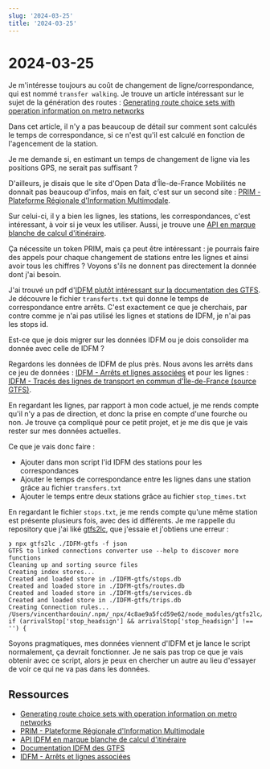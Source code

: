 ```yaml
---
slug: '2024-03-25'
title: '2024-03-25'
---
```


# 2024-03-25

Je m'intéresse toujours au coût de changement de ligne/correspondance, qui est nommé `transfer walking`.
Je trouve un article intéressant sur le sujet de la génération des routes :
[Generating route choice sets with operation information on metro networks](https://www.sciencedirect.com/science/article/pii/S2095756416300988)

Dans cet article, il n'y a pas beaucoup de détail sur comment sont calculés le temps de correspondance,
si ce n'est qu'il est calculé en fonction de l'agencement de la station.

Je me demande si, en estimant un temps de changement de ligne via les positions GPS, ne serait pas suffisant ?

D'ailleurs, je disais que le site d'Open Data d'Île-de-France Mobilités ne donnait pas beaucoup d'infos, mais en fait,
c'est sur un second
site : [PRIM - Plateforme Régionale d'Information Multimodale](https://prim.iledefrance-mobilites.fr/).

Sur celui-ci, il y a bien les lignes, les stations, les correspondances, c'est intéressant, à voir si je veux les
utiliser.
Aussi, je trouve
une [API en marque blanche de calcul d'itinéraire](https://prim.iledefrance-mobilites.fr/widgets/idfm-marque_blanche-a).

Ça nécessite un token PRIM, mais ça peut être intéressant : je pourrais faire des appels pour chaque changement de
stations
entre les lignes et ainsi avoir tous les chiffres ?
Voyons s'ils ne donnent pas directement la donnée dont j'ai besoin.

J'ai trouvé un pdf d'[IDFM plutôt intéressant sur la documentation des GTFS](./assets/IDFM_Documentation_GTFS.pdf).
Je découvre le fichier `transferts.txt` qui donne le temps de correspondance entre arrêts.
C'est exactement ce que je cherchais, par contre comme je n'ai pas utilisé les lignes et stations de IDFM, je n'ai pas
les stops id.

Est-ce que je dois migrer sur les données IDFM ou je dois consolider ma donnée avec celle de IDFM ?

Regardons les données de IDFM de plus près.
Nous avons les arrêts dans ce jeu de
données : [IDFM - Arrêts et lignes associées](https://prim.iledefrance-mobilites.fr/jeux-de-donnees/arrets-lignes)
et pour les
lignes : [IDFM - Tracés des lignes de transport en commun d'Île-de-France (source GTFS)](https://prim.iledefrance-mobilites.fr/jeux-de-donnees/traces-des-lignes-de-transport-en-commun-idfm).

En regardant les lignes, par rapport à mon code actuel, je me rends compte qu'il n'y a pas de direction,
et donc la prise en compte d'une fourche ou non.
Je trouve ça compliqué pour ce petit projet, et je me dis que je vais rester sur mes données actuelles.

Ce que je vais donc faire :

- Ajouter dans mon script l'id IDFM des stations pour les correspondances
- Ajouter le temps de correspondance entre les lignes dans une station grâce au fichier `transfers.txt`
- Ajouter le temps entre deux stations grâce au fichier `stop_times.txt`

En regardant le fichier `stops.txt`, je me rends compte qu'une même station est présente plusieurs fois, avec des id
différents.
Je me rappelle du repository que j'ai liké [gtfs2lc](github.com/linkedconnections/gtfs2lc), que j'essaie et j'obtiens
une erreur :

```shell
❯ npx gtfs2lc ./IDFM-gtfs -f json
GTFS to linked connections converter use --help to discover more functions
Cleaning up and sorting source files
Creating index stores...
Created and loaded store in ./IDFM-gtfs/stops.db
Created and loaded store in ./IDFM-gtfs/routes.db
Created and loaded store in ./IDFM-gtfs/services.db
Created and loaded store in ./IDFM-gtfs/trips.db
Creating Connection rules...
/Users/vincenthardouin/.npm/_npx/4c8ae9a5fcd59e62/node_modules/gtfs2lc/lib/stoptimes/st2c.js:45
if (arrivalStop['stop_headsign'] && arrivalStop['stop_headsign'] !== '') {
```

Soyons pragmatiques, mes données viennent d'IDFM et je lance le script normalement, ça devrait fonctionner.
Je ne sais pas trop ce que je vais obtenir avec ce script, alors je peux en chercher un autre au lieu d'essayer de voir
ce qui ne va pas dans les données.

## Ressources

- [Generating route choice sets with operation information on metro networks](https://www.sciencedirect.com/science/article/pii/S2095756416300988)
- [PRIM - Plateforme Régionale d'Information Multimodale](https://prim.iledefrance-mobilites.fr/)
- [API IDFM en marque blanche de calcul d'itinéraire](https://prim.iledefrance-mobilites.fr/widgets/idfm-marque_blanche-a)
- [Documentation IDFM des GTFS](./assets/IDFM_Documentation_GTFS.pdf)
- [IDFM - Arrêts et lignes associées](https://prim.iledefrance-mobilites.fr/jeux-de-donnees/arrets-lignes)
